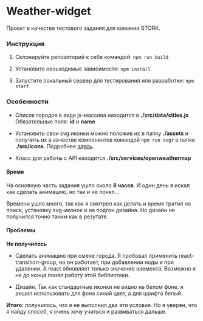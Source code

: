 # Weather-widget

Проект в качестве тестового задания для комании STORK.

### Инструкция

1) Склонируйте репозиторий к себе командой: `npm run build`

2) Установите неоьходимые зависимости: `npm install`

3) Запустите локальный сервер для тестирования или разработки: `npm start`

### Особенности

- Список городов в виде js-массива находится в **./src/data/cities.js**
Обязательные поля: **id** и **name**

- Установить свои svg иконки можно положив их в папку **./assets** 
и получить их в качестве компонентов командой `npm run svgr` в папке **./src/icons**. Подробнее [здесь](https://www.smooth-code.com/open-source/svgr/).

- Класс для работы с API находится **./src/services/openweathermap** 

#### Время

На основную часть задания ушло около **8 часов**. И один день я искал как сделать анимацию, но так и не понял...

Времени ушло много, так как я смотрел как делать и время тратил на поиск, установку svg-иконок и на подгон дизайна. Но дизайн не получился точно таким как в резутате.

#### Проблемы


**Не получилось**

- Сделать анимацию при смене города. Я пробовал применить react-transition-group, но он работает, при добавлении ноды и при удалении. А react обновляет только значение элемента. Возможно я не до конца понял работу этой библиотеки.

- Дизайн. Так как стандартные иконки не видно на белом фоне, я решил использовать для фона синий цвет, а для шрифта белый. 

**Итого:** получилось, что я не выполнил два эти условия. Но я уверен, что я найду способ, я очень хочу учиться и развиваться дальше.
